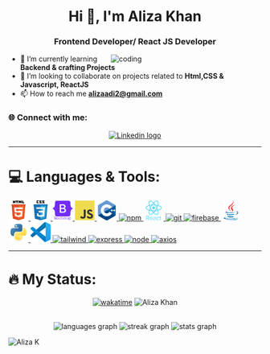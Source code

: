 <h1 align="center">Hi 👋, I'm Aliza Khan</h1>
<h3 align="center">Frontend Developer/ React JS Developer</h3>

<img align="right" alt="coding" width="300" src="https://images.static-collegedunia.com/public/image//f57c4d1979de06e49b1dd15d02ecd231.gif" >

- 🌱 I’m currently learning **Backend & crafting Projects**
- 👯 I’m looking to collaborate on projects related to **Html,CSS & Javascript, ReactJS**
- 📫 How to reach me **alizaadi2@gmail.com**

<h3 align="left">🌐 Connect with me: </h3>

<div align="center">
  <a href="https://www.linkedin.com/in/aliza-khan3/" target="_blank">
    <img src="https://img.shields.io/static/v1?message=linkedin&logo=linkedin&label=&color=1877F2&logoColor=white&labelColor=&style=for-the-badge" height="30" alt="Linkedin logo"  />
  </a>
</div>
<hr>


<h1 align="left">💻 Languages & Tools: </h1>
<p align="left"> </p> <a href="https://www.w3.org/html/" target="_blank" rel="noreferrer" > <img src="https://raw.githubusercontent.com/devicons/devicon/master/icons/html5/html5-original-wordmark.svg" alt="html5" width="40" height="40"/> </a> <a href="https://www.w3schools.com/css/" target="_blank" rel="noreferrer"> <img src="https://raw.githubusercontent.com/devicons/devicon/master/icons/css3/css3-original-wordmark.svg" alt="css3" width="40" height="40"/> </a> <a href="https://getbootstrap.com" target="_blank" rel="noreferrer"> <img src="https://raw.githubusercontent.com/devicons/devicon/master/icons/bootstrap/bootstrap-plain-wordmark.svg" alt="bootstrap" width="40" height="40"/> </a> <a href="https://developer.mozilla.org/en-US/docs/Web/JavaScript" target="_blank" rel="noreferrer"> <img src="https://raw.githubusercontent.com/devicons/devicon/master/icons/javascript/javascript-original.svg" alt="javascript" width="40" height="40"/> </a> <a href="https://www.w3schools.com/cpp/" target="_blank" rel="noreferrer"> <img src="https://raw.githubusercontent.com/devicons/devicon/master/icons/cplusplus/cplusplus-original.svg" alt="cplusplus" width="40" height="40"/> </a> <a href="https://www.github.com/" target="_blank" rel="noreferrer"> <img src="https://www.vectorlogo.zone/logos/github/github-icon.svg" alt="npm" width="40" height="40"/> </a><a href="https://www.w3.org/react/" target="_blank" rel="noreferrer"> <img src="https://raw.githubusercontent.com/devicons/devicon/master/icons/react/react-original-wordmark.svg" alt="react" width="40" height="40"/> </a> <a href="https://git-scm.com/" target="_blank" rel="noreferrer"> <img src="https://www.vectorlogo.zone/logos/git-scm/git-scm-icon.svg" alt="git" width="40" height="40"/> </a> <a href="https://www.adobe.com/in/products/firebase.html" target="_blank" rel="noreferrer"> <img src="https://www.vectorlogo.zone/logos/firebase/firebase-icon.svg" alt="firebase" width="40" height="40"/> </a><a href="https://www.java.com" target="_blank" rel="noreferrer"> <img src="https://raw.githubusercontent.com/devicons/devicon/master/icons/java/java-original.svg" alt="java" width="40" height="40"/> </a> <a href="https://www.python.org" target="_blank" rel="noreferrer"> <img src="https://raw.githubusercontent.com/devicons/devicon/master/icons/python/python-original.svg" alt="python" width="40" height="40"/> </a> <a href="https://www.vscode.org" target="_blank" rel="noreferrer">
	<img src="https://raw.githubusercontent.com/devicons/devicon/master/icons/vscode/vscode-original.svg" alt="vscode" width="40" height="40"/> </a> <a href="https://tailwindcss.com/" target="_blank" rel="noreferrer"> <img src="https://www.vectorlogo.zone/logos/tailwindcss/tailwindcss-icon.svg" alt="tailwind" width="40" height="40"/> </a>  <a href="https://expressjs.com/" target="_blank" rel="noreferrer"> <img src="https://www.vectorlogo.zone/logos/expressjs/expressjs-icon.svg" alt="express" width="40" height="40"/> </a>   <a href="https://nodejs.com/" target="_blank" rel="noreferrer"> <img src="https://www.vectorlogo.zone/logos/nodejs/nodejs-icon.svg" alt="node" width="40" height="40"/>  <a href="https://axios.com/" target="_blank" rel="noreferrer"> <img src="https://www.vectorlogo.zone/logos/axios/axios-icon.svg" alt="axios" width="40" height="40"/> </a> </a></p>
<hr>

###

<h1 align="left">🔥 My Status: </h1>

<div align="center">
	
[![wakatime](https://wakatime.com/badge/user/153ed0ab-cf88-4ca3-9f5e-e78272220f06.svg?style=for-the-badge)](https://wakatime.com/@153ed0ab-cf88-4ca3-9f5e-e78272220f06)
<img src="https://komarev.com/ghpvc/?username=AlizaKhan3&label=Profile%20views&color=0e75b6&style=for-the-badge" alt="Aliza Khan" /> 

</div>

<br clear="both">

<div align="center">
  <img src="https://github-readme-stats.vercel.app/api/top-langs?username=alizakhan3&locale=en&hide_title=false&layout=compact&card_width=320&langs_count=5&theme=dracula&hide_border=false&order=2" height="150" alt="languages graph"  />
  <img src="https://streak-stats.demolab.com?user=alizakhan3&locale=en&mode=daily&theme=dark&hide_border=false&border_radius=3&order=3" height="220" alt="streak graph"  />
  <img src="https://github-readme-stats.vercel.app/api?username=alizakhan3&hide_title=false&hide_rank=false&show_icons=true&include_all_commits=true&count_private=true&disable_animations=false&theme=dracula&locale=en&hide_border=false&order=1" height="250" alt="stats graph"  />
</div>

<p><a href="https://www.buymeacoffee.com/Aliza K"> <img align="left" src="https://cdn.buymeacoffee.com/buttons/v2/default-yellow.png" height="50" width="210" alt="Aliza K" /></a></p><br><br>

